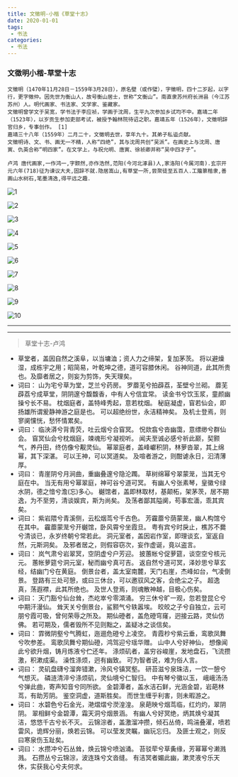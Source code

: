 ```yaml
---
title: 文徵明-小楷《草堂十志》
date: 2020-01-01
tags:
 - 书法
categories:
 - 书法
---
```


### 文徵明小楷-草堂十志

```
文徵明（1470年11月28日－1559年3月28日），原名壁（或作璧），字徵明，四十二岁起，以字行，更字徵仲。因先世为衡山人，故号衡山居士，世称“文衡山”。南直隶苏州府长洲县（今江苏苏州）人。明代画家、书法家、文学家、鉴藏家。
文徵明曾学文于吴宽，学书法于李应祯，学画于沈周，生平九次参加乡试均不中。嘉靖二年（1523年），以岁贡生参加吏部考试，被授予翰林院待诏之职。嘉靖五年（1526年），文徵明辞官归乡，专事创作。 [1] 
嘉靖三十八年（1559年）二月二十，文徵明去世，享年九十。其弟子私谥贞献。
文徵明诗、文、书、画无一不精，人称“四绝”，其与沈周共创“吴派”。在画史上与沈周、唐寅、仇英合称“明四家”。在文学上，与祝允明、唐寅、徐祯卿并称“吴中四才子”。
```

```
卢鸿 唐代画家,一作鸿一,字颢然,亦作浩然,范阳(今河北涿县)人,家洛阳(今属河南).玄宗开元六年(718)征为谏议大夫,固辞不就.隐居嵩山,有草堂一所,尝聚徒至五百人.工籀篆楷隶,善画山水树石,笔墨清逸,得平远之趣.
```

![1]( https://xyqin.coding.net/p/my/d/document/git/raw/master/imgs/shufa/caotangshizhi/1.jpg )

![2]( https://xyqin.coding.net/p/my/d/document/git/raw/master/imgs/shufa/caotangshizhi/2.jpg )

![3]( https://xyqin.coding.net/p/my/d/document/git/raw/master/imgs/shufa/caotangshizhi/3.jpg )

![4]( https://xyqin.coding.net/p/my/d/document/git/raw/master/imgs/shufa/caotangshizhi/4.jpg )

![5]( https://xyqin.coding.net/p/my/d/document/git/raw/master/imgs/shufa/caotangshizhi/5.jpg )

![6]( https://xyqin.coding.net/p/my/d/document/git/raw/master/imgs/shufa/caotangshizhi/6.jpg )

![7]( https://xyqin.coding.net/p/my/d/document/git/raw/master/imgs/shufa/caotangshizhi/7.jpg )

![8]( https://xyqin.coding.net/p/my/d/document/git/raw/master/imgs/shufa/caotangshizhi/8.jpg )

![9]( https://xyqin.coding.net/p/my/d/document/git/raw/master/imgs/shufa/caotangshizhi/9.jpg )

![10]( https://xyqin.coding.net/p/my/d/document/git/raw/master/imgs/shufa/caotangshizhi/10.jpg )

---
---

>草堂十志-卢鸿

- 草堂者，盖因自然之溪阜，以当墉洫；资人力之缔架，复加茅茨。
将以避燥湿，成栋宇之用；昭简易，叶乾坤之德，道可容膝休闲。
谷神同道，此其所贵也。及靡者居之，则妄为剪饰，失天理矣。
- 词曰：
山为宅兮草为堂，芝兰兮药房。
罗蘼芜兮拍薜荔，荃壁兮兰砌。
蘼芜薜荔兮成草堂，阴阴邃兮馥馥香，中有人兮信宜常。
读金书兮饮玉浆，童颜幽操兮长不易。
枕烟庭者，盖特峰秀起，意若枕烟。
秘庭凝虚，窅若仙会，即扬雄所谓爰静神游之庭是也。
可以超绝纷世，永洁精神矣。
及机士登焉，则寥阒戃恍，愁怀情累矣。
- 词曰：
临泱漭兮背青荧，吐云烟兮合窅冥。
怳欻翕兮沓幽霭，意缥缈兮群仙会。
窅冥仙会兮枕烟庭，竦魂形兮凝视听。
闻夫至诚必感兮祈此巅，契颢气，养丹田，终仿像兮觏灵仙。
幂翠庭者，盖峰巘积阴，林萝沓翠，其上绵幂，其下深湛。
可以王神，可以冥道矣。
及喧者游之，则酣谑永日，汩清薄厚。
- 词曰：
青崖阴兮月涧曲，重幽叠邃兮隐沦躅。
草树绵幂兮翠蒙茏，当其无兮庭在中。
当无有用兮幂翠庭，神可谷兮道可冥。
有幽人兮张素琴，皇徽兮绿水阴，德之愔兮澹(忘)多心。
樾馆者，盖即林取材，基颠柘，架茅茨，居不期逸，为不至劳，清谈娱宾，斯为尚矣。
及荡者鄙其隘阒，苟事宏湎，乖其宾矣。
- 词曰：
紫岩隈兮青溪侧，云松烟茑兮千古色。
芳靃蘼兮荫蒙茏，幽人构馆兮在其中。
靃蘼蒙茏兮开樾馆，卧风霄兮坐霞旦。
粤有宾兮时戾止，樵苏不爨兮清谈已，永岁终朝兮常若此。
洞元室者，盖因岩作室，即理谈玄，室返自然，元斯洞矣。
及邪者居之，则假容窃次，妄作虚诞，竟以盗言。
- 词曰：
岚气肃兮岩翠冥，空阴虚兮户芳迎。
披蕙帐兮促萝筵，谈空空兮核元元。
蕙帐萝筵兮洞元室，秘而幽兮真可吉。
返自然兮道可冥，泽妙思兮草玄经，结幽门兮在黄庭。
倒景台者，盖太室南麓，天门右崖，杰峰如台，气凌倒景。
登路有三处可憩，或曰三休台，可以邀驭风之客，会绝尘之子。
超逸真，荡遐襟，此其所绝也。
及世人登焉，则魂散神越，目极心伤矣。
- 词曰：
天门豁兮仙台耸，杰屹崒兮零澒涌。
穷三休兮旷一观，忽若登昆仑兮中期汗漫仙。
耸天关兮倒景台，鲨颢气兮轶嚣埃。
皎皎之子兮自独立，云可朋兮霞可吸，曾何荣辱之所及。
期仙磴者，盖危磴穹窿，迥接云路，灵仙仿佛。
若可期及，儒者毁所不见则黜之，盖疑冰之谈信矣。
- 词曰：
霏微阴壑兮气腾虹，迤逦危磴兮上凌空。
青霞杪兮紫云垂，鸾歌凤舞兮吹参差。
鸾歌凤舞兮期仙磴，鸿驾迎兮瑶华赠。
山中人兮好神仙， 想像闻此兮欲升烟，铸月炼液兮伫还年。
涤烦矶者，盖穷谷峻崖，发地盘石，飞流攒激，积漱成渠。
澡性涤烦，迥有幽致。
可为智者说，难为俗人言。
- 词曰：
灵矶盘礴兮溜奔错漱，泠风兮镇冥壑。
研苔滋兮泉珠洁，一饮一憩兮气想灭。
磷涟清淬兮涤烦矶，灵仙境兮仁智归。
中有琴兮徽以玉， 峨峨汤汤兮弹此曲，寄声知音兮同所欲。
金碧潭者，盖水洁石鲜，光涵金碧，岩葩林茑，有助芳阴。
鉴空洞虚，道斯胜矣。
而世生缠乎利害，则未暇游之。
- 词曰：
水碧色兮石金光，滟熠熠兮濙湟湟。
泉葩映兮烟茑临，红灼灼，翠阴阴。
翠相鲜兮金碧潭，霜天洞兮烟景涵。
有幽人兮好冥绝，炳其焕兮凝其洁，悠悠千古兮长不灭。
云锦淙者，盖激溜冲攒，倾石丛倚，鸣湍叠濯，喷若雷风，诡辉分丽，焕若云锦。
可以莹发灵瞩，幽玩忘归。
及匪士观之，则反曰寒泉伤玉趾矣。
- 词曰：
水攒冲兮石丛耸，焕云锦兮喷汹涌。
苔驳荦兮草夤缘，芳幂幂兮濑溅溅。
石攒丛兮云锦淙，波连珠兮文沓缝。
有洁冥者媚此幽，漱灵液兮乐天休，实获我心兮夫何求。
